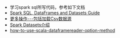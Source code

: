 * 学习spark sql所写代码，参考如下文档
* [Spark SQL, DataFrames and Datasets Guide](http://spark.apache.org/docs/1.6.2/sql-programming-guide.html)
* [更多操作---包括加载Csv数据源](http://blog.csdn.net/lw_ghy/article/details/51480358)
* [Spark Datasets介绍](http://blog.csdn.net/sunbow0/article/details/50723233)
* [how-to-use-scala-dataframereader-option-method](https://stackoverflow.com/questions/36163260/how-to-use-scala-dataframereader-option-method)